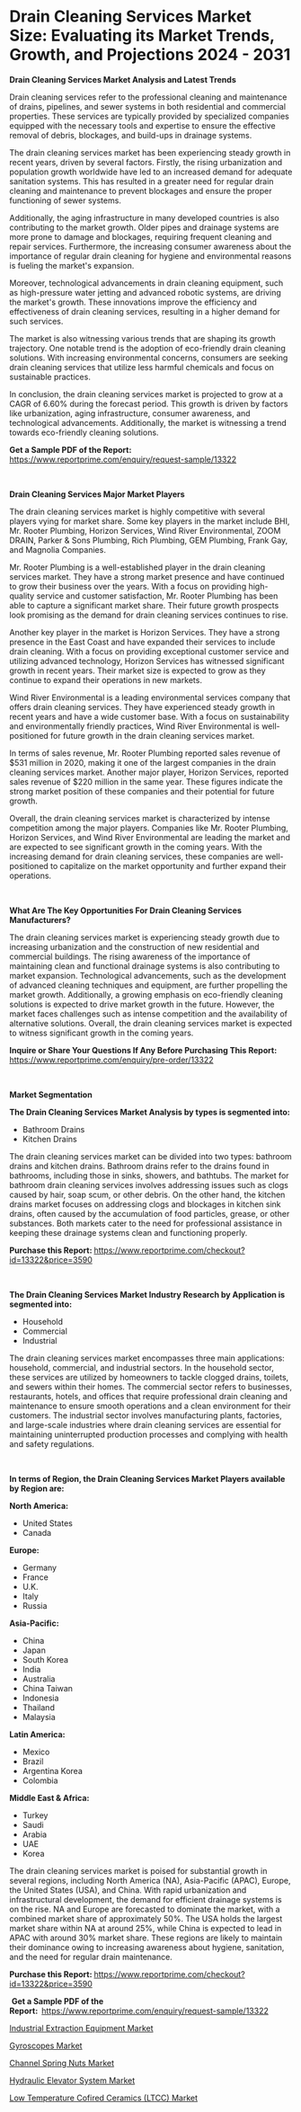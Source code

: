 <p><h1>Drain Cleaning Services Market Size: Evaluating its Market Trends, Growth, and Projections 2024 - 2031</h1></p><p><strong>Drain Cleaning Services Market Analysis and Latest Trends</strong></p>
<p><p>Drain cleaning services refer to the professional cleaning and maintenance of drains, pipelines, and sewer systems in both residential and commercial properties. These services are typically provided by specialized companies equipped with the necessary tools and expertise to ensure the effective removal of debris, blockages, and build-ups in drainage systems.</p><p>The drain cleaning services market has been experiencing steady growth in recent years, driven by several factors. Firstly, the rising urbanization and population growth worldwide have led to an increased demand for adequate sanitation systems. This has resulted in a greater need for regular drain cleaning and maintenance to prevent blockages and ensure the proper functioning of sewer systems.</p><p>Additionally, the aging infrastructure in many developed countries is also contributing to the market growth. Older pipes and drainage systems are more prone to damage and blockages, requiring frequent cleaning and repair services. Furthermore, the increasing consumer awareness about the importance of regular drain cleaning for hygiene and environmental reasons is fueling the market's expansion.</p><p>Moreover, technological advancements in drain cleaning equipment, such as high-pressure water jetting and advanced robotic systems, are driving the market's growth. These innovations improve the efficiency and effectiveness of drain cleaning services, resulting in a higher demand for such services.</p><p>The market is also witnessing various trends that are shaping its growth trajectory. One notable trend is the adoption of eco-friendly drain cleaning solutions. With increasing environmental concerns, consumers are seeking drain cleaning services that utilize less harmful chemicals and focus on sustainable practices.</p><p>In conclusion, the drain cleaning services market is projected to grow at a CAGR of 6.60% during the forecast period. This growth is driven by factors like urbanization, aging infrastructure, consumer awareness, and technological advancements. Additionally, the market is witnessing a trend towards eco-friendly cleaning solutions.</p></p>
<p><strong>Get a Sample PDF of the Report:&nbsp;</strong> <a href="https://www.reportprime.com/enquiry/request-sample/13322">https://www.reportprime.com/enquiry/request-sample/13322</a></p>
<p>&nbsp;</p>
<p><strong>Drain Cleaning Services Major Market Players</strong></p>
<p><p>The drain cleaning services market is highly competitive with several players vying for market share. Some key players in the market include BHI, Mr. Rooter Plumbing, Horizon Services, Wind River Environmental, ZOOM DRAIN, Parker & Sons Plumbing, Rich Plumbing, GEM Plumbing, Frank Gay, and Magnolia Companies.</p><p>Mr. Rooter Plumbing is a well-established player in the drain cleaning services market. They have a strong market presence and have continued to grow their business over the years. With a focus on providing high-quality service and customer satisfaction, Mr. Rooter Plumbing has been able to capture a significant market share. Their future growth prospects look promising as the demand for drain cleaning services continues to rise.</p><p>Another key player in the market is Horizon Services. They have a strong presence in the East Coast and have expanded their services to include drain cleaning. With a focus on providing exceptional customer service and utilizing advanced technology, Horizon Services has witnessed significant growth in recent years. Their market size is expected to grow as they continue to expand their operations in new markets.</p><p>Wind River Environmental is a leading environmental services company that offers drain cleaning services. They have experienced steady growth in recent years and have a wide customer base. With a focus on sustainability and environmentally friendly practices, Wind River Environmental is well-positioned for future growth in the drain cleaning services market.</p><p>In terms of sales revenue, Mr. Rooter Plumbing reported sales revenue of $531 million in 2020, making it one of the largest companies in the drain cleaning services market. Another major player, Horizon Services, reported sales revenue of $220 million in the same year. These figures indicate the strong market position of these companies and their potential for future growth.</p><p>Overall, the drain cleaning services market is characterized by intense competition among the major players. Companies like Mr. Rooter Plumbing, Horizon Services, and Wind River Environmental are leading the market and are expected to see significant growth in the coming years. With the increasing demand for drain cleaning services, these companies are well-positioned to capitalize on the market opportunity and further expand their operations.</p></p>
<p>&nbsp;</p>
<p><strong>What Are The Key Opportunities For Drain Cleaning Services Manufacturers?</strong></p>
<p><p>The drain cleaning services market is experiencing steady growth due to increasing urbanization and the construction of new residential and commercial buildings. The rising awareness of the importance of maintaining clean and functional drainage systems is also contributing to market expansion. Technological advancements, such as the development of advanced cleaning techniques and equipment, are further propelling the market growth. Additionally, a growing emphasis on eco-friendly cleaning solutions is expected to drive market growth in the future. However, the market faces challenges such as intense competition and the availability of alternative solutions. Overall, the drain cleaning services market is expected to witness significant growth in the coming years.</p></p>
<p><strong>Inquire or Share Your Questions If Any Before Purchasing This Report:</strong> <a href="https://www.reportprime.com/enquiry/pre-order/13322">https://www.reportprime.com/enquiry/pre-order/13322</a></p>
<p>&nbsp;</p>
<p><strong>Market Segmentation</strong></p>
<p><strong>The Drain Cleaning Services Market Analysis by types is segmented into:</strong></p>
<p><ul><li>Bathroom Drains</li><li>Kitchen Drains</li></ul></p>
<p><p>The drain cleaning services market can be divided into two types: bathroom drains and kitchen drains. Bathroom drains refer to the drains found in bathrooms, including those in sinks, showers, and bathtubs. The market for bathroom drain cleaning services involves addressing issues such as clogs caused by hair, soap scum, or other debris. On the other hand, the kitchen drains market focuses on addressing clogs and blockages in kitchen sink drains, often caused by the accumulation of food particles, grease, or other substances. Both markets cater to the need for professional assistance in keeping these drainage systems clean and functioning properly.</p></p>
<p><strong>Purchase this Report:&nbsp;</strong><a href="https://www.reportprime.com/checkout?id=13322&price=3590">https://www.reportprime.com/checkout?id=13322&price=3590</a></p>
<p>&nbsp;</p>
<p><strong>The Drain Cleaning Services Market Industry Research by Application is segmented into:</strong></p>
<p><ul><li>Household</li><li>Commercial</li><li>Industrial</li></ul></p>
<p><p>The drain cleaning services market encompasses three main applications: household, commercial, and industrial sectors. In the household sector, these services are utilized by homeowners to tackle clogged drains, toilets, and sewers within their homes. The commercial sector refers to businesses, restaurants, hotels, and offices that require professional drain cleaning and maintenance to ensure smooth operations and a clean environment for their customers. The industrial sector involves manufacturing plants, factories, and large-scale industries where drain cleaning services are essential for maintaining uninterrupted production processes and complying with health and safety regulations.</p></p>
<p>&nbsp;</p>
<p><strong>In terms of Region, the Drain Cleaning Services Market Players available by Region are:</strong></p>
<p>
    <p> <strong> North America: </strong>
        <ul>
            <li>United States</li>
            <li>Canada</li>
        </ul>
        </p> 
    <p> <strong> Europe: </strong>
        <ul>
            <li>Germany</li>
            <li>France</li>
            <li>U.K.</li>
            <li>Italy</li>
            <li>Russia</li>
        </ul>
        </p> 
    <p> <strong> Asia-Pacific: </strong>
        <ul>
            <li>China</li>
            <li>Japan</li>
            <li>South Korea</li>
            <li>India</li>
            <li>Australia</li>
            <li>China Taiwan</li>
            <li>Indonesia</li>
            <li>Thailand</li>
            <li>Malaysia</li>
        </ul>
        </p> 
    <p> <strong> Latin America: </strong>
        <ul>
            <li>Mexico</li>
            <li>Brazil</li>
            <li>Argentina Korea</li>
            <li>Colombia</li>
        </ul>
        </p> 
    <p> <strong> Middle East & Africa: </strong>
        <ul>
            <li>Turkey</li>
            <li>Saudi</li>
            <li>Arabia</li>
            <li>UAE</li>
            <li>Korea</li>
        </ul>
    </p>
    </p>
<p><p>The drain cleaning services market is poised for substantial growth in several regions, including North America (NA), Asia-Pacific (APAC), Europe, the United States (USA), and China. With rapid urbanization and infrastructural development, the demand for efficient drainage systems is on the rise. NA and Europe are forecasted to dominate the market, with a combined market share of approximately 50%. The USA holds the largest market share within NA at around 25%, while China is expected to lead in APAC with around 30% market share. These regions are likely to maintain their dominance owing to increasing awareness about hygiene, sanitation, and the need for regular drain maintenance.</p></p>
<p><strong>Purchase this Report: </strong><a href="https://www.reportprime.com/checkout?id=13322&price=3590">https://www.reportprime.com/checkout?id=13322&price=3590</a></p>
<p>&nbsp;<strong>Get a Sample PDF of the Report:&nbsp;&nbsp;</strong><a href="https://www.reportprime.com/enquiry/request-sample/13322">https://www.reportprime.com/enquiry/request-sample/13322</a></p>
<p><strong></strong></p>
<p><p><a href="https://medium.com/@karleeprice2004/industrial-extraction-equipment-market-furnishes-information-on-market-share-market-trends-and-66de43704b0c">Industrial Extraction Equipment Market</a></p><p><a href="https://medium.com/@karleeprice2004/gyroscopes-market-furnishes-information-on-market-share-market-trends-and-market-growth-12791c1b4851">Gyroscopes Market</a></p><p><a href="https://medium.com/@karleeprice2004/channel-spring-nuts-market-insights-into-market-cagr-market-trends-and-growth-strategies-694792735410">Channel Spring Nuts Market</a></p><p><a href="https://issuu.com/reportprime-2/docs/hydraulic-elevator-system-market-size-2030.pptx">Hydraulic Elevator System Market</a></p><p><a href="https://issuu.com/reportprime-2/docs/low-temperature-cofired-ceramics-ltcc-market-size-">Low Temperature Cofired Ceramics (LTCC) Market</a></p></p>